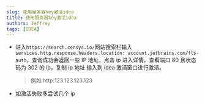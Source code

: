```yaml
---
slug: 使用服务器key激活idea
title: 使用服务器key激活idea
authors: Jeffrey
tags: [IDEA]
---
```


- 进入`https://search.censys.io/`网站搜索栏输入`services.http.response.headers.location: account.jetbrains.com/fls-auth`，查询成功会返回一些 IP 地址，点击 ip 进入详情，查看端口 80 且状态码为 302 的 ip，复制 ip 地址 输入到 idea 激活窗口进行激活。
  > 例如 http:123.123.123.123
- 如激活失败多尝试几个 ip
